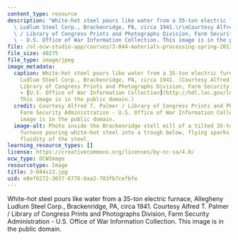 ```yaml
---
content_type: resource
description: "White-hot steel pours like water from a 35-ton electric furnace, Allegheny\
  \ Ludlum Steel Corp., Brackenridge, PA, circa 1941.\r\nCourtesy Alfred T. Palmer\
  \ / Library of Congress Prints and Photographs Division, Farm Security Administration\
  \ - U.S. Office of War Information Collection. This image is in the public domain."
file: /ol-ocw-studio-app/courses/3-044-materials-processing-spring-2013/e8ef6272303767760aa2783fb7cefbfe_3-044s13.jpg
file_size: 40275
file_type: image/jpeg
image_metadata:
  caption: White-hot steel pours like water from a 35-ton electric furnace, Allegheny
    Ludlum Steel Corp., Brackenridge, PA, circa 1941. (Courtesy Alfred T. Palmer /
    Library of Congress Prints and Photographs Division, Farm Security Administration
    - [U.S. Office of War Information Collection](http://hdl.loc.gov/loc.pnp/fsac.1a35062).
    This image is in the public domain.)
  credit: Courtesy Alfred T. Palmer / Library of Congress Prints and Photographs Division,
    Farm Security Administration - U.S. Office of War Information Collection. This
    image is in the public domain.
  image-alt: Photo inside the Brackenridge stell mill of a tilted 35-ton electric
    furnace pouring white-hot steel into a trough below, flying sparks indicate the
    fluidity of the steel.
learning_resource_types: []
license: https://creativecommons.org/licenses/by-nc-sa/4.0/
ocw_type: OCWImage
resourcetype: Image
title: 3-044s13.jpg
uid: e8ef6272-3037-6776-0aa2-783fb7cefbfe
---
```

White-hot steel pours like water from a 35-ton electric furnace, Allegheny Ludlum Steel Corp., Brackenridge, PA, circa 1941.
Courtesy Alfred T. Palmer / Library of Congress Prints and Photographs Division, Farm Security Administration - U.S. Office of War Information Collection. This image is in the public domain.